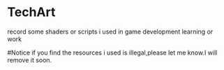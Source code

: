 # TechArt
record some shaders or scripts i used in game development learning or work

#Notice
if you find the resources i used is illegal,please let me know.I will remove it soon.